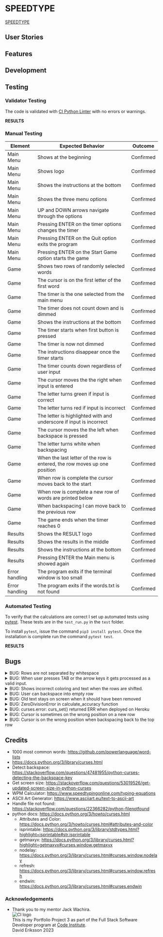 # SPEEDTYPE
[SPEEDTYPE](https://wpm-test-cf8ee303cbf2.herokuapp.com/)
## User Stories

## Features

## Development

## Testing
### Validator Testing
The code is validated with [CI Python Linter](https://pep8ci.herokuapp.com/#) with no errors or warnings.

**RESULTS**

### Manual Testing
| Element | Expected Behavior | Outcome |
| ------- | ------------------ | ------- |
| Main Menu | Shows at the beginning | Confirmed |
| Main Menu | Shows logo | Confirmed |
| Main Menu | Shows the instructions at the bottom | Confirmed |
| Main Menu | Shows the three menu options | Confirmed |
| Main Menu | UP and DOWN arrows navigate through the options | Confirmed |
| Main Menu | Pressing ENTER on the timer options changes the timer | Confirmed |
| Main Menu | Pressing ENTER on the Quit option exits the program | Confirmed |
| Main Menu | Pressing ENTER on the Start Game option starts the game | Confirmed |
| Game | Shows two rows of randomly selected words | Confirmed |
| Game | The cursor is on the first letter of the first word | Confirmed |
| Game | The timer is the one selected from the main menu | Confirmed |
| Game | The timer does not count down and is dimmed | Confirmed |
| Game | Shows the instructions at the bottom | Confirmed |
| Game | The timer starts when first button is pressed | Confirmed |
| Game | The timer is now not dimmed | Confirmed |
| Game | The instructions disappear once the timer starts | Confirmed |
| Game | The timer counts down regardless of user input | Confirmed |
| Game | The cursor moves the the right when input is entered | Confirmed |
| Game | The letter turns green if input is correct | Confirmed |
| Game | The letter turns red if input is incorrect | Confirmed |
| Game | The letter is highlighted with and underscore if input is incorrect | Confirmed |
| Game | The cursor moves the the left when backspace is pressed | Confirmed |
| Game | The letter turns white when backspacing | Confirmed |
| Game | When the last letter of the row is entered, the row moves up one position | Confirmed |
| Game | When row is complete the cursor moves back to the start | Confirmed |
| Game | When row is complete a new row of words are printed below | Confirmed |
| Game | When backspacing I can move back to the previous row | Confirmed |
| Game | The game ends when the timer reaches 0 | Confirmed |
| Results | Shows the RESULT logo | Confirmed |
| Results | Shows the results in the middle | Confirmed |
| Results | Shows the instructions at the bottom | Confirmed |
| Results | Pressing ENTER the Main menu is showed again | Confirmed |
| Error handling | The program exits if the terminal window is too small | Confirmed |
| Error handling | The program exits if the words.txt is not found | Confirmed |

### Automated Testing
To verify that the calculations are correct I set up automated tests using [pytest](https://docs.pytest.org/en/7.4.x/). These tests are in the `test_run.py` in the `test` folder.

To install `pytest`, issue the command `pip3 install pytest`. Once the installation is complete run the command `pytest test`.

**RESULTS**

## Bugs
<details><summary>BUG: Rows are not separated by whitespace</summary>
The last word of one row and the first word of the next row is not separated by whitespace, making it easy to misspell. This was fixed by adding a whitespace in the end of the `get_random_string` function

```python
return " ".join(random.choice(words) for _ in range(length))
```
to
```python
return " ".join(random.choice(words) for _ in range(length)) + " "
```

</details>
<details><summary>BUG: When user presses TAB or the arrow keys it gets processed as a valid input.</summary>
The issue was resolved by running the input through the `.isprintable()` function

```python
        # Detect backspace
        if key in ["KEY_BACKSPACE", "\b", "\x7f"]:
            if len(user_input[pos]) > 0:
                user_input[pos] = user_input[pos][:-1]
            elif pos > 0:
                pos -= 1
                user_input[pos] = user_input[pos][:-1]
        else:
            # Add user input to the user_input list
            user_input[pos] += key
```
to:
```python
        # Detect backspace
        if key in ["KEY_BACKSPACE", "\b", "\x7f"]:
            if len(user_input[pos]) > 0:
                user_input[pos] = user_input[pos][:-1]
            elif pos > 0:
                pos -= 1
                user_input[pos] = user_input[pos][:-1]
        # Check if key is a printable character
        elif len(key) == 1 and key.isprintable():
            user_input[pos] += key
```

</details>
<details><summary>BUG: Shows incorrect coloring and text when the rows are shifted.</summary>
This was corrected by clearing the screen and before moving the rows

```python        # Shift rows up and load a new row
        if len(user_input[1]) == len(rows[1]):
            # Clear the screen to avoid 
            stdscr.clear()
```

</details>
<details><summary>BUG: User can backspace into empty row</summary>
This happen if the user backspaces into the top row while that row is still empty.
To correct this I added an extra condition to the backspace key.
From:

```python
elif pos > 0:
    # Move to the previous row
    pos -= 1
```
To:
```python
elif pos > 0 and rows[pos - 1]:
    # Move to the previous row
    pos -= 1
```

</details>
<details><summary>BUG: Old text stays on screen when it should have been removed</summary>
This could be resolved by using `stdscr.refresh()`, however this resulted in the cursor and text blinking in a high frequency. I opted to instead clear the rows of text and the timer before printing it out again.

From:
```python
for i in range(3):
    y_position = center_y - 1 + i
    x_position = center_x if i == 1 else (max_x - len(rows[i])) // 2
    stdscr.addstr(y_position, x_position, rows[i])

# Display the remaing time
if start_time:
    remaining_time = max(int(end_time - time.time()), 0)
else:
    remaining_time = timer_length
stdscr.addstr(y_position - 5,  max_x // 2 - 30, str(f"{remaining_time}s"), curses.color_pair(3))
```
To:
```python
for i in range(3):
    y_position = center_y - 1 + i
    x_position = center_x if i == 1 else (max_x - len(rows[i])) // 2
    # Clear the row before printing
    stdscr.addstr(y_position, 0, " " * max_x)
    # Print the row
    stdscr.addstr(y_position, x_position, rows[i])

# Display the remaing time
if start_time:
    remaining_time = max(int(end_time - time.time()), 0)
else:
    remaining_time = timer_length
# Clear the text before printing
stdscr.addstr(y_position - 5, 0, " " * max_x)
# Print the timer
stdscr.addstr(y_position - 5,  max_x // 2 - 30, str(f"{remaining_time}s"), curses.color_pair(3))
```

</details>
<details><summary>BUG: ZeroDivisionError in calculate_accuracy function</summary>
This occured when no characters are typed in and the calculate_accuracy function tries to divide by zero.
To prevent this I added this check before the division:

```python
if all_chars == 0:
    return 0
```

</details>
<details><summary>BUG: curses.error: curs_set() returned ERR when deployed on Heroku</summary>

This bug occured when the project was deployed on Heroku. According to this [Bug Report](https://github.com/isontheline/pro.webssh.net/issues/709) there's a problem with certain terminal settings and hiding the cursor. Since it doesn't seem like I can change the terminal settings in Heroku I did a workaround to hide the cursor behind the highlighted option in main menu.

```python
# Hide the cursor behind the highlighted menu option
cursor_y = center_y + current_option
cursor_x = center_x - len(options[current_option]) // 2
stdscr.move(cursor_y, cursor_x)
```

</details>
<details><summary>BUG: Cursor is sometimes on the wrong position on a new row</summary>
This bug occured because how the position of the rows of text and the position of the cursor where
calculated seperatly and it was not certain that the to calculations came up with the same result.

To fix this I saved the row starting position in a list and use that as the cursors starting position.
```python
# Keep track of the row starting positions
start_pos = []
# Display rows of text
for i in range(3):
    y_offset = i - 1
    x_pos = scr.row(0, y_offset, rows[i])
    start_pos.append(x_pos)
# Calculate center positions
max_y, max_x = stdscr.getmaxyx()
center_y = max_y // 2

# Move cursor position
cursor_x = start_pos[pos_y] + len(entry[pos_y])
cursor_x = min(cursor_x, max_x - 1)
cursor_y = center_y - 1 + pos_y
stdscr.move(cursor_y, cursor_x)
```

</details>
<details><summary>BUG: Cursor is on the wrong position when backspacing back to the top row</summary>
This bug occured on how I implemented the row positioning and how the the python len() function works. Basicly it adds an extra whitespace at the end of the row, to fix this I simply remove that trailing whitespace.

```python
# Move the cursor to the top row
elif pos_y > 0 and entry[pos_y - 1]:
    pos_y -= 1
    entry[pos_y] = entry[pos_y].rstrip()
    pos_x = len(entry[pos_y])
```

</details>

## Credits
- 1000 most common words: https://github.com/powerlanguage/word-lists
- https://docs.python.org/3/library/curses.html
- Detect backspace: https://stackoverflow.com/questions/47481955/python-curses-detecting-the-backspace-key
- Get screen size: https://stackoverflow.com/questions/53019526/get-updated-screen-size-in-python-curses
- WPM Calculator: https://www.speedtypingonline.com/typing-equations
- ASCII Art Generator: https://www.asciiart.eu/text-to-ascii-art
- Handle file not found: https://stackoverflow.com/questions/22366282/python-filenotfound
- python docs: https://docs.python.org/3/howto/curses.html
    - Attributes and Color: https://docs.python.org/3/howto/curses.html#attributes-and-color
    - isprintable: https://docs.python.org/3/library/stdtypes.html?highlight=isprintable#str.isprintable
    - getmaxyx: https://docs.python.org/3/library/curses.html?highlight=getmaxyx#curses.window.getmaxyx
    - nodelay: https://docs.python.org/3/library/curses.html#curses.window.nodelay
    - refresh: https://docs.python.org/3/library/curses.html#curses.window.refresh
    - endwin: https://docs.python.org/3/library/curses.html#curses.endwin
### Acknowledgements	
- Thank you to my mentor Jack Wachira.\
![CI logo](https://codeinstitute.s3.amazonaws.com/fullstack/ci_logo_small.png)\
This is my Portfolio Project 3 as part of the Full Stack Software Developer program at [Code Institute](https://codeinstitute.net/).\
David Eriksson 2023